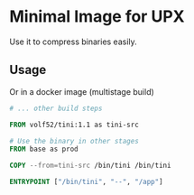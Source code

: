 # Minimal Image for UPX

Use it to compress binaries easily.

## Usage

Or in a docker image (multistage build)

```dockerfile
# ... other build steps

FROM volf52/tini:1.1 as tini-src

# Use the binary in other stages
FROM base as prod

COPY --from=tini-src /bin/tini /bin/tini

ENTRYPOINT ["/bin/tini", "--", "/app"]
```
